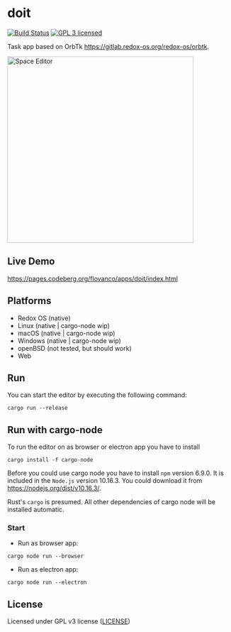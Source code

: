 # doit
[![Build Status](https://h2869596.stratoserver.net/api/badges/flovanco/doit/status.svg)](https://h2869596.stratoserver.net/flovanco/doit)
[![GPL 3 licensed](https://img.shields.io/badge/license-GPL3-darkgreen.svg)](./LICENSE)

Task app based on OrbTk https://gitlab.redox-os.org/redox-os/orbtk.

<img alt="Space Editor" width="420" src="https://codeberg.org/flovanco/assets/raw/branch/master/doit.png">

## Live Demo

https://pages.codeberg.org/flovanco/apps/doit/index.html


## Platforms

* Redox OS (native)
* Linux (native | cargo-node wip)
* macOS (native | cargo-node wip)
* Windows (native | cargo-node wip)
* openBSD (not tested, but should work)
* Web

## Run 

You can start the editor by executing the following command:

```text
cargo run --release
```

## Run with cargo-node

To run the editor on as browser or electron app you have to install

```text
cargo install -f cargo-node
```

Before you could use cargo node you have to install `npm` version 6.9.0. It is included in the `Node.js` version 10.16.3. You could download it from https://nodejs.org/dist/v10.16.3/. 

Rust's `cargo` is presumed. All other dependencies of cargo node will be installed automatic.

### Start 

* Run as browser app:

```text
cargo node run --browser
```

* Run as electron app:

```text
cargo node run --electron
```

## License

Licensed under GPL v3 license ([LICENSE](LICENSE))